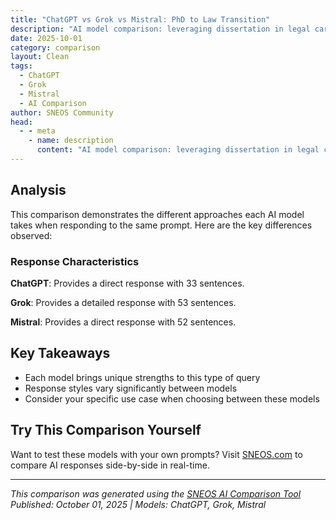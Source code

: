 ```yaml
---
title: "ChatGPT vs Grok vs Mistral: PhD to Law Transition"
description: "AI model comparison: leveraging dissertation in legal career..."
date: 2025-10-01
category: comparison
layout: Clean
tags:
  - ChatGPT
  - Grok
  - Mistral
  - AI Comparison
author: SNEOS Community
head:
  - - meta
    - name: description
      content: "AI model comparison: leveraging dissertation in legal career..."
---
```


<ChatComparison
  title="ChatGPT vs Grok vs Mistral: PhD to Law Transition"
  prompt="leveraging dissertation in legal career"
  :responses='{
    "ChatGPT": "Leveraging a dissertation in your legal career can be a powerful way to showcase your expertise, research skills, and deep understanding of a particular area of law. Here are several ways to effectively use your dissertation to advance your legal career:\n\n1. **Demonstrate Subject-Matter Expertise**\n   - Your dissertation reflects in-depth knowledge of a specific legal topic. Use it to position yourself as an expert in that niche, especially when applying for jobs, consulting roles, or speaking engagements.\n\n2. **Enhance Your Resume/CV**\n   - Highlight your dissertation in the education section, including the title, a brief description, and any notable achievements (e.g., awards, publications stemming from it).\n   - If the topic is relevant to the job, mention key findings or skills gained under a \u201CResearch\u201D or \u201CProjects\u201D section.\n\n3. **Publish Your Work**\n   - Turn your dissertation into journal articles, book chapters, or a monograph to build your academic and professional reputation.\n   - Published work can improve your credibility for both academic and practice-oriented roles.\n\n4. **Network and Present**\n   - Present your research at legal conferences, seminars, or workshops.\n   - Engage with professionals who share your research interests to expand your network and explore collaboration or employment opportunities.\n\n5. **Use Research Skills**\n   - Highlight the advanced research, analytical, and writing skills you developed during your dissertation process. These are highly valued in legal practice, particularly in roles such as legal research, policy analysis, or litigation.\n\n6. **Support Your Job Applications and Interviews**\n   - Use your dissertation as evidence of your commitment, ability to undertake complex tasks, and mastery of specific legal issues.\n   - Tailor examples from your dissertation research to answer interview questions about problem-solving, attention to detail, and legal reasoning.\n\n7. **Pursue Academic or Specialized Legal Roles**\n   - If you aim for academia, your dissertation is a key qualification for roles like lecturer or researcher.\n   - In specialized legal practices (e.g., environmental law, human rights, intellectual property), your dissertation topic can directly enhance your candidacy.\n\n8. **Develop Related Continuing Education**\n   - Use your dissertation as a foundation for further study or certifications in your field.\n   - This can make you more competitive and deepen your legal expertise.\n\n### Practical Tips\n\n- Summarize your dissertation in a clear, concise manner emphasizing its practical implications.\n- Keep abreast of developments related to your dissertation topic to remain relevant.\n- Consider creating a professional blog or LinkedIn articles based on your dissertation to increase your visibility.\n\n---\n\nIf you provide details about your dissertation topic or specific career goals, I can offer more tailored advice!",
    "Grok": "Leveraging a dissertation in a legal career can be a powerful tool to demonstrate expertise, build credibility, and open doors to opportunities. A dissertation, often a culmination of extensive research and critical analysis, showcases your ability to tackle complex legal issues, think critically, and communicate effectively\u2014skills that are highly valued in the legal profession. Below are strategies to maximize the value of your dissertation in your legal career:\n\n---\n\n### 1. Highlight Your Expertise in a Niche Area\n   - **Identify a Specialization:** If your dissertation focuses on a specific area of law (e.g., intellectual property, environmental law, international human rights), Position yourself as a knowledgeable professional in that niche. Law firms, corporations, and clients often seek lawyers with specialized expertise.\n   - **Market Your Knowledge:** Include your dissertation topic on your resume, LinkedIn profile, and professional bios. Use it to demonstrate depth in a particular field during interviews or networking events.\n   - **Publish or Present:** Consider adapting your dissertation into articles, white papers, or blog posts for legal journals, law blogs, or professional platforms like JD Supra or Lexology. Presenting at conferences or webinars on your dissertation topic can further establish you as a thought leader.\n\n---\n\n### 2. Showcase Research and Analytical Skills\n   - **Emphasize Transferable Skills:** Law firms and employers value the research, writing, and analytical skills developed during the dissertation process. Highlight these skills in job applications and interviews, especially for roles that require in-depth legal research or complex problem-solving (e.g., litigation, policy work, or academia).\n   - **Use as a Writing Sample:** If permitted, use portions of your dissertation as a writing sample for job applications. Ensure it is polished and relevant to the position you\u2019re applying for, demonstrating your ability to construct sound legal arguments.\n\n---\n\n### 3. Build a Network Through Your Dissertation Topic\n   - **Connect with Experts:** Reach out to scholars, professors, or practitioners in the field related to your dissertation. Discuss your research and seek mentorship or collaboration opportunities. Networking with professionals who share your interests can lead to referrals or job opportunities.\n   - **Engage in Relevant Communities:** Join professional associations, bar committees, or online forums tied to your dissertation topic. Actively participate by referencing your research to gain visibility and credibility.\n\n---\n\n### 4. Apply Your Research to Practical Legal Work\n   - **Inform Casework:** If your dissertation addresses a practical legal issue, use your findings to inform strategies in real-world cases or client matters. For example, a dissertation on data privacy laws could be directly applicable to advising clients in tech industries.\n   - **Policy and Advocacy Work:** If your dissertation explores legislative or policy issues, leverage it to pursue roles in government, NGOs, or advocacy groups. Your research could serve as a foundation for drafting policy proposals or contributing to legislative reform.\n\n---\n\n### 5. Pursue Academic or Consulting Opportunities\n   - **Transition to Academia:** If you\u2019re interested in teaching or research, your dissertation can be a stepping stone to a career in academia. Use it as a basis for further research or publications to build your academic profile.\n   - **Consulting Roles:** Law firms, corporations, or governmental bodies often hire subject matter experts as consultants. Your dissertation can position you as an authority in a specific area, making you a candidate for consulting roles.\n\n---\n\n### 6. Tailor Your Dissertation for Job Applications\n   - **Customize for Roles:** When applying for jobs, frame your dissertation in a way that aligns with the employer\u2019s needs. For instance, if applying to a firm with a strong corporate law practice, emphasize how your research on corporate governance or contract law is relevant to their work.\n   - **Discuss in Interviews:** Be prepared to discuss your dissertation during interviews. Explain how the process honed your legal skills and how the topic relates to the role or firm\u2019s practice areas.\n\n---\n\n### 7. Use It to Differentiate Yourself\n   - **Stand Out in a Competitive Market:** A well-researched dissertation can set you apart from other candidates, especially if it addresses emerging or trending legal issues (e.g., AI and law, cryptocurrency regulations, or climate litigation). It shows initiative and a proactive approach to understanding cutting-edge topics.\n   - **Demonstrate Commitment:** Completing a dissertation reflects dedication, perseverance, and intellectual curiosity\u2014qualities that employers value in legal professionals.\n\n---\n\n### Practical Tips for Leveraging Your Dissertation\n   - **Keep It Accessible:** Be ready to summarize your dissertation in a concise and engaging way for non-expert audiences, such as potential employers or clients who may not have a deep legal background.\n   - **Update Your Research:** If your dissertation topic is tied to a rapidly evolving area of law, stay updated on new developments and cases to maintain relevance in discussions and applications.\n   - **Protect Your Work:** If your dissertation includes original ideas or analysis, consider copyrighting or otherwise protecting your intellectual property, especially if you plan to publish or commercialize aspects of it.\n\n---\n\n### Potential Challenges and How to Address Them\n   - **Relevance to Practice:** If your dissertation topic is highly academic or unrelated to practical legal work, focus on the transferable skills (research, writing, critical thinking) rather than the content itself.\n   - **Perceived Over-Specialization:** Some employers might assume you\u2019re only interested in the niche area of your dissertation. Counter this by expressing flexibility and a willingness to work across different practice areas.\n\n---\n\nBy strategically integrating your dissertation into your professional narrative, you can turn it into a valuable asset that enhances your credibility, showcases your skills, and helps you carve out a unique space in the competitive legal field. Whether through networking, publishing, or direct application to your work, your dissertation can be a springboard to a successful legal career.",
    "Mistral": "Leveraging your dissertation in your legal career can be a strategic move that highlights your expertise, research skills, and commitment to the field. Here are some ways to do that:\n\n### 1. **Highlight Your Research Skills**\n   - **Resume and Cover Letter:** Mention your dissertation in your resume and cover letter. Highlight the research skills you developed, such as data analysis, legal research, and critical thinking.\n   - **Interviews:** Be prepared to discuss your dissertation in interviews. Explain how your research has equipped you with valuable skills and knowledge relevant to the legal profession.\n\n### 2. **Publish Your Work**\n   - **Law Journals:** Submit your dissertation or parts of it to reputable law journals. This can enhance your credibility and visibility within the legal community.\n   - **Books and Chapters:** Consider publishing your dissertation as a book or contributing chapters to edited volumes. This can establish you as an authority in your field.\n\n### 3. **Networking**\n   - **Conferences and Seminars:** Present your research at legal conferences and seminars. This can help you build a network of professionals who are interested in your area of expertise.\n   - **Professional Associations:** Join legal associations and participate in their activities. Share your research findings and engage with other members.\n\n### 4. **Continuing Legal Education (CLE)**\n   - **Teaching and Training:** Offer to teach CLE courses or workshops based on your dissertation topic. This can position you as an expert and provide opportunities to network with other legal professionals.\n   - **Webinars and Podcasts:** Host or participate in webinars and podcasts to discuss your research. This can reach a broader audience and demonstrate your thought leadership.\n\n### 5. **Practice Specialization**\n   - **Niche Practice:** If your dissertation focuses on a specific area of law, consider specializing in that niche. This can make you a go-to expert in that field.\n   - **Consulting:** Offer consulting services based on your research. This can be particularly valuable if your dissertation addresses emerging legal issues or regulatory changes.\n\n### 6. **Pro Bono Work**\n   - **Community Involvement:** Use your research to contribute to pro bono work. This can enhance your reputation and provide practical experience in applying your academic knowledge.\n   - **Policy Advocacy:** Engage in policy advocacy related to your research. This can involve writing policy papers, participating in legislative hearings, or working with non-profit organizations.\n\n### 7. **Academic and Professional Collaborations**\n   - **Research Collaborations:** Collaborate with other academics or legal professionals on research projects. This can lead to co-authored publications and broader recognition.\n   - **Interdisciplinary Work:** If your dissertation intersects with other fields (e.g., economics, sociology), collaborate with experts in those areas to produce interdisciplinary research.\n\n### 8. **Social Media and Online Presence**\n   - **Blogging:** Start a blog where you discuss your research and its implications for the legal field. This can attract a following and demonstrate your expertise.\n   - **LinkedIn and Twitter:** Use professional social media platforms to share updates on your research, engage with other professionals, and participate in relevant discussions.\n\n### 9. **Mentorship and Guidance**\n   - **Mentoring:** Offer to mentor law students or junior attorneys interested in your area of expertise. This can enhance your reputation and provide opportunities for collaboration.\n   - **Guidance:** Provide guidance to organizations or individuals based on your research. This can include legal advice, policy recommendations, or strategic planning.\n\n### 10. **Ethical and Professional Development**\n   - **Ethical Considerations:** Ensure that your research and its applications adhere to ethical standards. This can enhance your credibility and professionalism.\n   - **Professional Development:** Continuously update your knowledge and skills. Attend workshops, courses, and seminars to stay current with developments in your field.\n\nBy strategically leveraging your dissertation, you can enhance your legal career, build a strong professional network, and establish yourself as an expert in your field."
  }'
  published-date="22:10"
/>

## Analysis

This comparison demonstrates the different approaches each AI model takes when responding to the same prompt. Here are the key differences observed:

### Response Characteristics

**ChatGPT**: Provides a direct response with 33 sentences. 

**Grok**: Provides a detailed response with 53 sentences. 

**Mistral**: Provides a direct response with 52 sentences. 

## Key Takeaways

- Each model brings unique strengths to this type of query
- Response styles vary significantly between models
- Consider your specific use case when choosing between these models

## Try This Comparison Yourself

Want to test these models with your own prompts? Visit [SNEOS.com](https://sneos.com) to compare AI responses side-by-side in real-time.

---

*This comparison was generated using the [SNEOS AI Comparison Tool](https://sneos.com)*
*Published: October 01, 2025 | Models: ChatGPT, Grok, Mistral*
